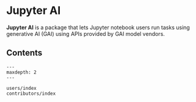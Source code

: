 # Jupyter AI

**Jupyter AI** is a package that lets Jupyter notebook users run tasks using
generative AI (GAI) using APIs provided by GAI model vendors.

## Contents

```{toctree}
---
maxdepth: 2
---

users/index
contributors/index
```